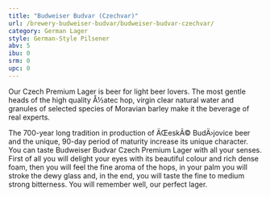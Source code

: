 ```yaml
---
title: "Budweiser Budvar (Czechvar)"
url: /brewery-budweiser-budvar/budweiser-budvar-czechvar/
category: German Lager
style: German-Style Pilsener
abv: 5
ibu: 0
srm: 0
upc: 0
---
```

Our Czech Premium Lager is beer for light beer lovers. The most gentle heads of the high quality Å½atec hop, virgin clear natural water and granules of selected species of Moravian barley make it the beverage of real experts. 

The 700-year long tradition in production of ÄŒeskÃ© BudÄ›jovice beer and the unique, 90-day period of maturity increase its unique character. You can taste Budweiser Budvar Czech Premium Lager with all your senses. First of all you will delight your eyes with its beautiful colour and rich dense foam, then you will feel the fine aroma of the hops, in your palm you will stroke the dewy glass and, in the end, you will taste the fine to medium strong bitterness. You will remember well, our perfect lager.
